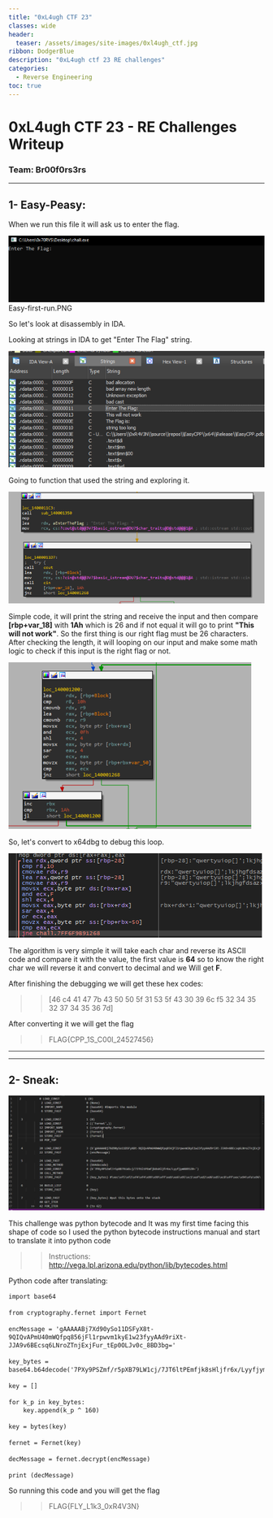 ```yaml
---
title: "0xL4ugh CTF 23"
classes: wide
header:
  teaser: /assets/images/site-images/0xl4ugh_ctf.jpg
ribbon: DodgerBlue
description: "0xL4ugh ctf 23 RE challenges"
categories:
  - Reverse Engineering
toc: true
---
```



# 0xL4ugh CTF 23 - RE Challenges Writeup

### Team: Br00f0rs3rs
---

## 1- Easy-Peasy:

When we run this file it will ask us to enter the flag. 

![](/assets/images/reverse-engineering/0xl4ugh/Easy-first-run.PNG)Easy-first-run.PNG

So let's look at disassembly in IDA.

Looking at strings in IDA to get "Enter The Flag" string.

![](/assets/images/reverse-engineering/0xl4ugh/Easy-String.PNG)

Going to function that used the string and exploring it.

![](/assets/images/reverse-engineering/0xl4ugh/Easy-main.PNG)

Simple code, it will print the string and receive the input and then compare **[rbp+var_18]** with **1Ah** which is 26 and if not equal it will go to print **"This will not work"**. So the first thing is our right flag must be 26 characters.
After checking the length, it will looping on our input and make some math logic to check if this input is the right flag or not.

![](/assets/images/reverse-engineering/0xl4ugh/Easy-loop.PNG)

So, let's convert to x64dbg to debug this loop.


![](/assets/images/reverse-engineering/0xl4ugh/Easy-Algo.PNG)

The algorithm is very simple it will take each char and reverse its ASCII code and compare it with the value, the first value is **64** so to know the right char we will reverse it and convert to decimal and we Will get **F**.

After finishing the debugging we will get these hex codes:
>> [46 c4 41 47 7b 43 50 50 5f 31 53 5f 43 30 39 6c f5 32 34 35 32 37 34 35 36 7d]

After converting it we will get the flag

>> FLAG{CPP_1S_C00l_24527456}

---
---

## 2- Sneak:

![](/assets/images/reverse-engineering/0xl4ugh/Sneak-code.PNG)

This challenge was python bytecode and It was my first time facing this shape of code so I used the python bytecode instructions manual and start to translate it into python code 

>> Instructions: http://vega.lpl.arizona.edu/python/lib/bytecodes.html

Python code after translating:

``` 
import base64

from cryptography.fernet import Fernet

encMessage = 'gAAAAABj7Xd90ySo11DSFyX8t-9QIQvAPmU40mWQfpq856jFl1rpwvm1kyE1w23fyyAAd9riXt-JJA9v6BEcsq6LNroZTnjExjFur_tEp0OLJv0c_8BD3bg='

key_bytes = base64.b64decode('7PXy9PSZmf/r5pXB79LW1cj/7JT6ltPEmfjk8sHljfr6x/LyyfjymNXR5Z0=')

key = []

for k_p in key_bytes:
    key.append(k_p ^ 160)

key = bytes(key)

fernet = Fernet(key)

decMessage = fernet.decrypt(encMessage)

print (decMessage)

```

So running this code and you will get the flag

>> FLAG{FLY_L1k3_0xR4V3N}
